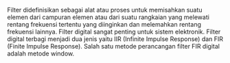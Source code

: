 Filter didefinisikan sebagai alat atau proses untuk memisahkan suatu elemen dari campuran elemen atau dari suatu rangkaian yang melewati rentang frekuensi tertentu yang diinginkan dan melemahkan rentang frekuensi lainnya. Filter digital sangat penting untuk sistem elektronik. 
Filter digital terbagi menjadi dua jenis yaitu IIR (Infinite Impulse Response) dan FIR (Finite Impulse Response). Salah satu metode perancangan filter FIR digital adalah metode window.
